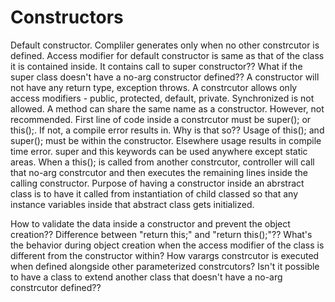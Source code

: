 # Constructors

Default constructor. Compliler generates only when no other constrcutor is defined. Access modifier for default constructor is same as that of the class it is contained inside. It contains call to super constructor?? What if the super class doesn't have a no-arg constructor defined??
A constructor will not have any return type, exception throws.
A constrcutor allows only access modifiers - public, protected, default, private. Synchronized is not allowed. 
A method can share the same name as a constructor. However, not recommended.
First line of code inside a constrcutor must be super(); or this();. If not, a compile error results in. Why is that so??
Usage of this(); and super(); must be within the constructor. Elsewhere usage results in compile time error.
super and this keywords can be used anywhere except static areas.
When a this(); is called from another constrcutor, controller will call that no-arg constrcutor and then executes the remaining lines inside the calling constructor.
Purpose of having a constructor inside an abrstract class is to have it called from instantiation of child classed so that any instance variables inside that abstract class gets initialized.

How to validate the data inside a constructor and prevent the object creation??
Difference between "return this;" and "return this();"??
What's the behavior during object creation when the access modifier of the class is different from the constructor within?
How varargs constrcutor is executed when defined alongside other parameterized constrcutors?
Isn't it possible to have a class to extend another class that doesn't have a no-arg constrcutor defined??
